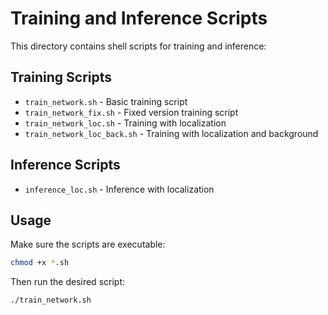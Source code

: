 # Training and Inference Scripts

This directory contains shell scripts for training and inference:

## Training Scripts
- `train_network.sh` - Basic training script
- `train_network_fix.sh` - Fixed version training script
- `train_network_loc.sh` - Training with localization
- `train_network_loc_back.sh` - Training with localization and background

## Inference Scripts
- `inference_loc.sh` - Inference with localization

## Usage
Make sure the scripts are executable:
```bash
chmod +x *.sh
```

Then run the desired script:
```bash
./train_network.sh
```